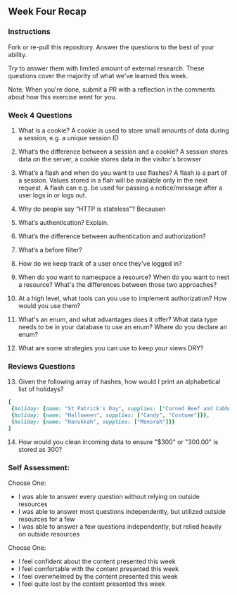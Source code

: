 ## Week Four Recap

### Instructions
Fork or re-pull this repository. Answer the questions to the best of your ability.

Try to answer them with limited amount of external research. These questions cover the majority of what we've learned this week.

Note: When you're done, submit a PR with a reflection in the comments about how this exercise went for you.

### Week 4 Questions

1. What is a cookie?
   A cookie is used to store small amounts of data during a session, e.g. a unique session ID
 
2. What’s the difference between a session and a cookie?
   A session stores data on the server, a cookie stores data in the visitor's browser
 
3. What’s a flash and when do you want to use flashes?
   A flash is a part of a session. Values stored in a flah will be available only in the next request. A flash can e.g. be        used for passing a notice/message after a user logs in or logs out.
 
4. Why do people say “HTTP is stateless”?
   Becausen
 
5. What’s authentication? Explain.
 
6. What’s the difference between authentication and authorization?

7. What’s a before filter?

8. How do we keep track of a user once they’ve logged in?

9. When do you want to namespace a resource? When do you want to nest a resource? What's the differences between those two approaches?

10. At a high level, what tools can you use to implement authorization? How would you use them?

11. What's an enum, and what advantages does it offer? What data type needs to be in your database to use an enum? Where do you declare an enum?

12. What are some strategies you can use to keep your views DRY?


### Reviews Questions 
13. Given the following array of hashes, how would I print an alphabetical list of holidays?
```ruby
[
 {holiday: {name: "St Patrick's Day", supplies: ["Corned Beef and Cabbage"]}},
 {holiday: {name: "Halloween", supplies: ["Candy", "Costume"]}},
 {holiday: {name: "Hanukkah", supplies: ["Menorah"]}}
]
```  
14. How would you clean incoming data to ensure "$300" or "300.00" is stored as 300? 


### Self Assessment:
Choose One:
* I was able to answer every question without relying on outside resources
* I was able to answer most questions independently, but utilized outside resources for a few
* I was able to answer a few questions independently, but relied heavily on outside resources 

Choose One:
* I feel confident about the content presented this week
* I feel comfortable with the content presented this week
* I feel overwhelmed by the content presented this week
* I feel quite lost by the content presented this week
